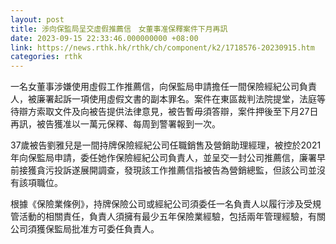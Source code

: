 ```yaml
---
layout: post
title: 涉向保監局呈交虛假推薦信　女董事准保釋案件下月再訊
date: 2023-09-15 22:33:46.000000000 +08:00
link: https://news.rthk.hk/rthk/ch/component/k2/1718576-20230915.htm
categories: rthk
---
```


一名女董事涉嫌使用虛假工作推薦信，向保監局申請擔任一間保險經紀公司負責人，被廉署起訴一項使用虛假文書的副本罪名。案件在東區裁判法院提堂，法庭等待辯方索取文件及向被告提供法律意見，被告暫毋須答辯，案件押後至下月27日再訊，被告獲准以一萬元保釋、每周到警署報到一次。

37歲被告劉雅兒是一間持牌保險經紀公司任職銷售及營銷助理經理，被控於2021年向保監局申請，委任她作保險經紀公司負責人，並呈交一封公司推薦信，廉署早前接獲貪污投訴遂展開調查，發現該工作推薦信指被告為營銷總監，但該公司並沒有該項職位。

根據《保險業條例》，持牌保險公司或經紀公司須委任一名負責人以履行涉及受規管活動的相關責任，負責人須擁有最少五年保險業經驗，包括兩年管理經驗，有關公司須獲保監局批准方可委任負責人。
